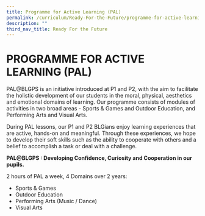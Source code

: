 ```yaml
---
title: Programme for Active Learning (PAL)
permalink: /curriculum/Ready-For-the-Future/programme-for-active-learning-pal
description: ""
third_nav_title: Ready For the Future
---
```

# PROGRAMME FOR ACTIVE LEARNING (PAL)

PAL@BLGPS is an initiative introduced at P1 and P2, with the aim to facilitate the holistic development of our students in the moral, physical, aesthetics and emotional domains of learning. Our programme consists of modules of activities in two broad areas - Sports & Games and Outdoor Education, and Performing Arts and Visual Arts.  

During PAL lessons, our P1 and P2 BLGians enjoy learning experiences that are active, hands-on and meaningful. Through these experiences, we hope to develop their soft skills such as the ability to cooperate with others and a belief to accomplish a task or deal with a challenge.  

**PAL@BLGPS : Developing Confidence, Curiosity and Cooperation in our pupils.**

2 hours of PAL a week, 4 Domains over 2 years: 
*	 Sports & Games
*	 Outdoor Education
*	 Performing Arts (Music / Dance)
*	 Visual Arts